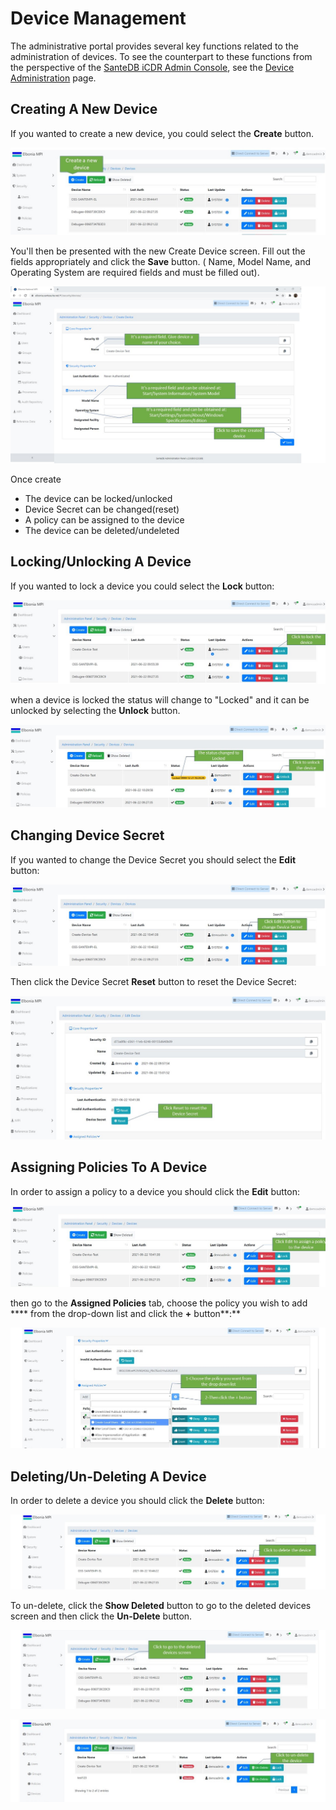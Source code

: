 # Device Management

The administrative portal provides several key functions related to the administration of devices. To see the counterpart to these functions from the perspective of the [SanteDB iCDR Admin Console](../../../operations/server-administration/santedb-icdr-admin-console/), see the  [Device Administration](../../../operations/server-administration/santedb-icdr-admin-console/untitled.md) page.

## Creating A New Device

If you wanted to create a new device, you could select the **Create** button.&#x20;

![](<../../../.gitbook/assets/3 (1).jpg>)

You'll then be presented with the new Create Device screen. Fill out the fields appropriately and click the **Save** button. ( Name, Model Name, and Operating System are required fields and must be filled out).

![](<../../../.gitbook/assets/4 (4).jpg>)

Once create

* The device can be locked/unlocked
* Device Secret can be changed(reset)
* A policy can be assigned to the device
* The device can be deleted/undeleted

## Locking/Unlocking A Device

If you wanted to lock a device you could select the **Lock** button:

![](<../../../.gitbook/assets/10 (1).jpg>)

when a device is locked the status will change to "Locked" and it can be unlocked by selecting the **Unlock** button.

![](../../../.gitbook/assets/12.jpg)

## Changing Device Secret

If you wanted to change the Device Secret you should select the **Edit** button:

![](../../../.gitbook/assets/15.jpg)

Then click the Device Secret **Reset** button to reset the Device Secret:

![](../../../.gitbook/assets/16.jpg)

## Assigning Policies To A Device&#x20;

In order to assign a policy to a device you should click the **Edit** button:

![](../../../.gitbook/assets/16-1.jpg)

then go to the **Assigned Policies** tab,  choose the policy you wish to add **** from the drop-down list and click the **+** button**:**

![](../../../.gitbook/assets/20.jpg)

## Deleting/Un-Deleting A Device

In order to delete a device you should click the **Delete** button:

![](../../../.gitbook/assets/23.jpg)

To un-delete, click the **Show Deleted** button to go to the deleted devices screen and then click the **Un-Delete** button.

![](../../../.gitbook/assets/25.jpg)

![](../../../.gitbook/assets/26.jpg)
